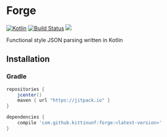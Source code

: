 # Forge

[ ![Kotlin](https://img.shields.io/badge/Kotlin-1.1.4.3-blue.svg)](http://kotlinlang.org) [![Build Status](https://travis-ci.org/kittinunf/Forge.svg?branch=master)](https://travis-ci.org/kittinunf/Forge) [![](https://jitpack.io/v/kittinunf/forge.svg)](https://jitpack.io/#kittinunf/forge/)

Functional style JSON parsing written in Kotlin

## Installation

### Gradle

```Groovy
repositories {
    jcenter()
    maven { url "https://jitpack.io" }
}
```

```Groovy
dependencies {
    compile 'com.github.kittinunf:forge:<latest-version>'
}
```
